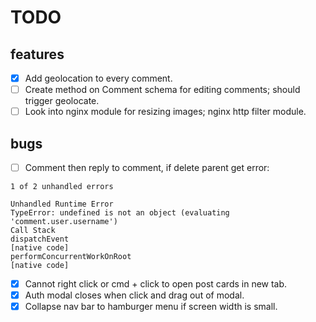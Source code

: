 # TODO

## features

- [x] Add geolocation to every comment.
- [ ] Create method on Comment schema for editing comments; should trigger geolocate.
- [ ] Look into nginx module for resizing images; nginx http filter module.

## bugs

- [ ] Comment then reply to comment, if delete parent get error:
```
1 of 2 unhandled errors

Unhandled Runtime Error
TypeError: undefined is not an object (evaluating 'comment.user.username')
Call Stack
dispatchEvent
[native code]
performConcurrentWorkOnRoot
[native code]
```
- [x] Cannot right click or cmd + click to open post cards in new tab.
- [x] Auth modal closes when click and drag out of modal.
- [x] Collapse nav bar to hamburger menu if screen width is small.